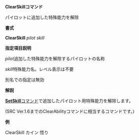 **ClearSkillコマンド**

パイロットに追加した特殊能力を解除

**書式**

**ClearSkill** *pilot skill*

**指定項目説明**

*pilot*追加した特殊能力を解除するパイロットの名称

*skill*特殊能力名。レベル表示は不要

別名での指定は無効

**解説**

[**SetSkill**コマンド](SetSkillコマンド.md)で追加したパイロット用特殊能力を解除します。

(SRC Ver.1.6までのClearAbilityコマンドに相当するコマンドです。)

**例**

ClearSkill カイン 悟り
